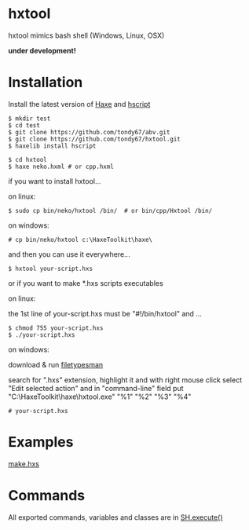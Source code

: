 hxtool
=======

hxtool mimics bash shell (Windows, Linux, OSX)

**under development!**

Installation
============
Install the latest version of [Haxe](http://www.haxe.org/download) and [hscript](http://lib.haxe.org/p/hscript/)

	$ mkdir test
	$ cd test
    $ git clone https://github.com/tondy67/abv.git
    $ git clone https://github.com/tondy67/hxtool.git
    $ haxelib install hscript
    
    $ cd hxtool
    $ haxe neko.hxml # or cpp.hxml

if you want to install hxtool...

on linux:
	
	$ sudo cp bin/neko/hxtool /bin/  # or bin/cpp/Hxtool /bin/
	
on windows:

	# cp bin/neko/hxtool c:\HaxeToolkit\haxe\
	
and then you can use it everywhere...
	
	$ hxtool your-script.hxs
	
or if you want to make *.hxs scripts executables

on linux:
	
the 1st line of your-script.hxs must be "#!/bin/hxtool" and ...

	$ chmod 755 your-script.hxs
	$ ./your-script.hxs 
	
on windows:

download & run [filetypesman](http://www.nirsoft.net/utils/file_types_manager.html)

search for ".hxs" extension, highlight it and with right mouse click select "Edit selected action"
and in "command-line" field put "C:\HaxeToolkit\haxe\hxtool.exe" "%1" "%2" "%3"  "%4"


	# your-script.hxs 

Examples
========

[make.hxs](https://github.com/tondy67/Snake/blob/master/make.hxs)
	
Commands
========

All exported commands, variables and classes are in
[SH.execute()](https://github.com/tondy67/abv/blob/master/abv/io/SH.hx)
    
